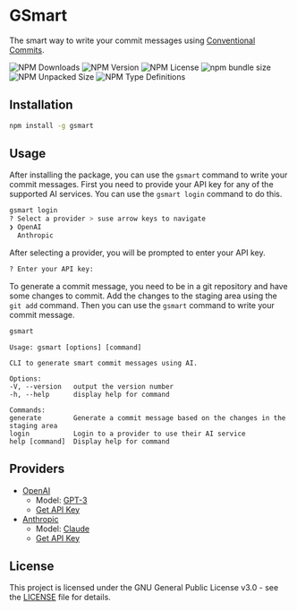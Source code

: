 # GSmart
The smart way to write your commit messages using [Conventional Commits](https://www.conventionalcommits.org/).

![NPM Downloads](https://img.shields.io/npm/dm/gsmart)
![NPM Version](https://img.shields.io/npm/v/gsmart)
![NPM License](https://img.shields.io/npm/l/gsmart)
![npm bundle size](https://img.shields.io/bundlephobia/minzip/gsmart)
![NPM Unpacked Size](https://img.shields.io/npm/unpacked-size/gsmart)
![NPM Type Definitions](https://img.shields.io/npm/types/gsmart)

## Installation
```bash
npm install -g gsmart
```

## Usage
After installing the package, you can use the `gsmart` command to write your commit messages.
First you need to provide your API key for any of the supported AI services. You can use the `gsmart login` command to do this.
```bash
gsmart login
? Select a provider > suse arrow keys to navigate
❯ OpenAI
  Anthropic
```

After selecting a provider, you will be prompted to enter your API key.
```bash
? Enter your API key:
```

To generate a commit message, you need to be in a git repository and have some changes to commit.
Add the changes to the staging area using the `git add` command. Then you can use the `gsmart` command to write your commit message.
```bash
gsmart
```

```
Usage: gsmart [options] [command]

CLI to generate smart commit messages using AI.

Options:
-V, --version   output the version number
-h, --help      display help for command

Commands:
generate        Generate a commit message based on the changes in the staging area
login           Login to a provider to use their AI service
help [command]  Display help for command
```

## Providers
- [OpenAI](https://openai.com/)
  - Model: [GPT-3](https://platform.openai.com/docs/models/gpt-3-5-turbo)
  - [Get API Key](https://platform.openai.com/api-keys)
- [Anthropic](https://www.anthropic.com/)
  - Model: [Claude](https://www.anthropic.com/claude)
  - [Get API Key](https://console.anthropic.com/settings/keys)

## License
This project is licensed under the GNU General Public License v3.0 - see the [LICENSE](LICENSE) file for details.

